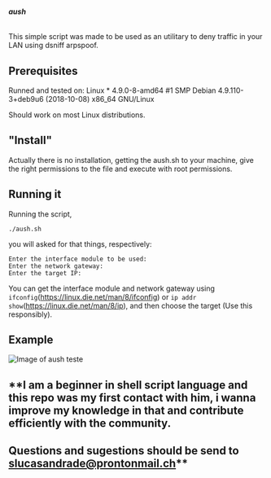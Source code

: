 ###### **aush**

This simple script was made to be used as an utilitary to deny traffic in your LAN using dsniff arpspoof.

## **Prerequisites**
Runned and tested on:
Linux * 4.9.0-8-amd64 #1 SMP Debian 4.9.110-3+deb9u6 (2018-10-08) x86_64 GNU/Linux

Should work on most Linux distributions.

## **"Install"**

Actually there is no installation, getting the aush.sh to your machine, give the right permissions to the file and execute with root permissions.

## **Running it**

Running the script,

`./aush.sh`

you will asked for that things, respectively:

```
Enter the interface module to be used:
Enter the network gateway:
Enter the target IP:
```

You can get the interface module and network gateway using `ifconfig`(https://linux.die.net/man/8/ifconfig) or `ip addr show`(https://linux.die.net/man/8/ip), and then choose the target (Use this responsibly).

## **Example**

![Image of aush teste](http://brokeclothing.com.br/aushexample.png)

## **I am a beginner in shell script language and this repo was my first contact with him, i wanna improve my knowledge in that and contribute efficiently with the community.

## Questions and sugestions should be send to <slucasandrade@prontonmail.ch>**
